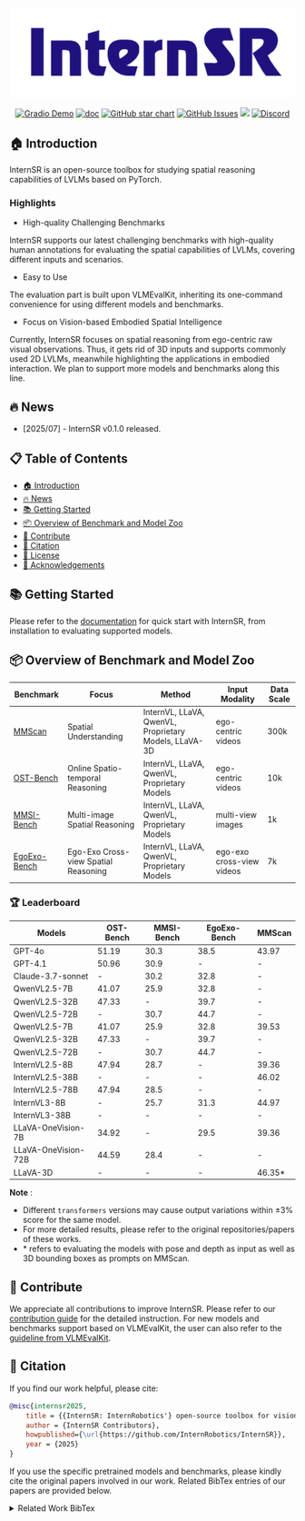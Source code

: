 <div align="center">
  <img src="assets/InternSR.png" width="600"/>
</div>

<div align="center">

[![Gradio Demo](https://img.shields.io/badge/Gradio-Demo-orange?style=flat&logo=gradio)](#)
[![doc](https://img.shields.io/badge/Document-FFA500?logo=readthedocs&logoColor=white)](#)
[![GitHub star chart](https://img.shields.io/github/stars/InternRobotics/InternSR?style=square)](#)
[![GitHub Issues](https://img.shields.io/github/issues/InternRobotics/InternSR)](#)
<a href="https://cdn.vansin.top/taoyuan.jpg"><img src="https://img.shields.io/badge/WeChat-07C160?logo=wechat&logoColor=white" height="20" style="display:inline"></a>
[![Discord](https://img.shields.io/discord/1373946774439591996?logo=discord)](https://discord.gg/5jeaQHUj4B)

</div>

## 🏠 Introduction

InternSR is an open-source toolbox for studying spatial reasoning capabilities of LVLMs based on PyTorch.

### Highlights

- High-quality Challenging Benchmarks

InternSR supports our latest challenging benchmarks with high-quality human annotations for evaluating the spatial capabilities of LVLMs, covering different inputs and scenarios.

- Easy to Use

The evaluation part is built upon VLMEvalKit, inheriting its one-command convenience for using different models and benchmarks.

- Focus on Vision-based Embodied Spatial Intelligence

Currently, InternSR focuses on spatial reasoning from ego-centric raw visual observations. Thus, it gets rid of 3D inputs and supports commonly used 2D LVLMs, meanwhile highlighting the applications in embodied interaction. We plan to support more models and benchmarks along this line.

## 🔥 News
- [2025/07] - InternSR v0.1.0 released.

## 📋 Table of Contents
- [🏠 Introduction](#-introduction)
- [🔥 News](#-news)
- [📚 Getting Started](#-getting-started)
- [📦 Overview of Benchmark and Model Zoo](#-benchmark-model-zoo)
- [👥 Contribute](#-contribute)
- [🔗 Citation](#-citation)
- [📄 License](#-license)
- [👏 Acknowledgements](#-acknowledgements)

## 📚 Getting Started

Please refer to the [documentation](https://internrobotics.github.io/user_guide/internsr/quick_start/index.html) for quick start with InternSR, from installation to evaluating supported models.

## 📦 Overview of Benchmark and Model Zoo

| Benchmark       | Focus | Method | Input Modality | Data Scale |
|-----------------|-------|--------|----------------|------------|
| [MMScan](https://tai-wang.github.io/mmscan/) | Spatial Understanding | InternVL, LLaVA, QwenVL, Proprietary Models, LLaVA-3D | ego-centric videos |  300k         |
| [OST-Bench](https://rbler1234.github.io/OSTBench.github.io/) | Online Spatio-temporal Reasoning | InternVL, LLaVA, QwenVL, Proprietary Models | ego-centric videos | 10k            |
| [MMSI-Bench](https://runsenxu.com/projects/MMSI_Bench/)    | Multi-image Spatial Reasoning| InternVL, LLaVA, QwenVL, Proprietary Models | multi-view images | 1k            |
| [EgoExo-Bench](https://github.com/ayiyayi/EgoExoBench/tree/main)  | Ego-Exo Cross-view Spatial Reasoning| InternVL, LLaVA, QwenVL, Proprietary Models | ego-exo cross-view videos| 7k               |

### 🏆 Leaderboard

| Models | OST-Bench | MMSI-Bench | EgoExo-Bench | MMScan |
|---|---|---|---|---|
| GPT-4o | 51.19 | 30.3 | 38.5 | 43.97 |
| GPT-4.1 | 50.96 | 30.9 | - | - |
| Claude-3.7-sonnet | - | 30.2 | 32.8 | - |
| QwenVL2.5-7B | 41.07 | 25.9 | 32.8 | - |
| QwenVL2.5-32B | 47.33 | - | 39.7 | - |
| QwenVL2.5-72B | - | 30.7 | 44.7 | - |
| QwenVL2.5-7B | 41.07 | 25.9 | 32.8 | 39.53 |
| QwenVL2.5-32B | 47.33 | - | 39.7 | - |
| QwenVL2.5-72B | - | 30.7 | 44.7 | - |
| InternVL2.5-8B | 47.94 | 28.7 | - | 39.36 |
| InternVL2.5-38B | - | - | - | 46.02 |
| InternVL2.5-78B | 47.94 | 28.5 | - | - |
| InternVL3-8B | - | 25.7 | 31.3 | 44.97 |
| InternVL3-38B | - | - | - | - |
| LLaVA-OneVision-7B | 34.92 | - | 29.5 | 39.36 |
| LLaVA-OneVision-72B | 44.59 | 28.4 | - | - |
| LLaVA-3D| - | - | - | 46.35* |

**Note** : 
- Different `transformers` versions may cause output variations within ±3% score for the same model.
- For more detailed results, please refer to the original repositories/papers of these works.
- \* refers to evaluating the models with pose and depth as input as well as 3D bounding boxes as prompts on MMScan.

## 👥 Contribute

We appreciate all contributions to improve InternSR. Please refer to our [contribution guide]() for the detailed instruction. For new models and benchmarks support based on VLMEvalKit, the user can also refer to the [guideline from VLMEvalKit](https://github.com/open-compass/VLMEvalKit/blob/main/docs/en/Development.md).

## 🔗 Citation

If you find our work helpful, please cite:

```bibtex
@misc{internsr2025,
    title = {{InternSR: InternRobotics'} open-source toolbox for vision-based embodied spatial intelligence.},
    author = {InternSR Contributors},
    howpublished={\url{https://github.com/InternRobotics/InternSR}},
    year = {2025}
}
```

If you use the specific pretrained models and benchmarks, please kindly cite the original papers involved in our work. Related BibTex entries of our papers are provided below.

<details><summary>Related Work BibTex</summary>

```BibTex
@misc{mmsibench,
    title = {{MMSI-Bench: A} Benchmark for Multi-Image Spatial Intelligence},
    author = {Yang, Sihan and Xu, Runsen and Xie, Yiman and Yang, Sizhe and Li, Mo and Lin, Jingli and Zhu, Chenming and Chen, Xiaochen and Duan, Haodong and Yue, Xiangyu and Lin, Dahua and Wang, Tai and Pang, Jiangmiao},
    year = {2025},
    booktitle={arXiv},
}
@misc{ostbench,
    title = {{OST-Bench: Evaluating} the Capabilities of MLLMs in Online Spatio-temporal Scene Understanding},
    author = {Wang, Liuyi and Xia, Xinyuan and Zhao, Hui and Wang, Hanqing and Wang, Tai and Chen, Yilun and Liu, Chengju and Chen, Qijun and Pang, Jiangmiao},
    year = {2025},
    booktitle={arXiv},
}
@inproceedings{mmscan,
    title={{MMScan: A} Multi-Modal 3D Scene Dataset with Hierarchical Grounded Language Annotations},
    author={Lyu, Ruiyuan and Lin, Jingli and Wang, Tai and Yang, Shuai and Mao, Xiaohan and Chen, Yilun and Xu, Runsen and Huang, Haifeng and Zhu, Chenming and Lin, Dahua and Pang, Jiangmiao},
    year={2024},
    booktitle={Conference on Neural Information Processing Systems (NeurIPS) Datasets and Benchmarks Track},
}
@inproceedings{embodiedscan,
    title={{EmbodiedScan: A} Holistic Multi-Modal 3D Perception Suite Towards Embodied AI},
    author={Wang, Tai and Mao, Xiaohan and Zhu, Chenming and Xu, Runsen and Lyu, Ruiyuan and Li, Peisen and Chen, Xiao and Zhang, Wenwei and Chen, Kai and Xue, Tianfan and Liu, Xihui and Lu, Cewu and Lin, Dahua and Pang, Jiangmiao},
    year={2024},
    booktitle={IEEE Conference on Computer Vision and Pattern Recognition (CVPR)},
}
```

## 📄 License

This work is licensed under the <a rel="license" href="http://creativecommons.org/licenses/by-nc-sa/4.0/">Creative Commons Attribution-NonCommercial-ShareAlike 4.0 International License </a><a rel="license" href="http://creativecommons.org/licenses/by-nc-sa/4.0/"><img alt="Creative Commons License" style="border-width:0" src="https://i.creativecommons.org/l/by-nc-sa/4.0/80x15.png" /></a>.

## 👏 Acknowledgement

- [VLMEvalKit](https://github.com/open-compass/VLMEvalKit): The evaluation code for OST-Bench, MMSI-Bench, EgoExo-Bench is based on VLMEvalKit.
